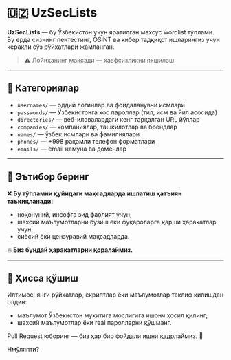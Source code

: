# 🇺🇿 UzSecLists

**UzSecLists** — бу Ўзбекистон учун яратилган махсус wordlist тўплами.  
Бу ерда сизнинг пентестинг, OSINT ва кибер тадқиқот ишларингиз учун керакли сўз рўйхатлари жамланган.

> ⚠️ Лойиҳанинг мақсади — хавфсизликни яхшилаш.

---

## 📁 Категориялар

- `usernames/` — оддий логинлар ва фойдаланувчи исмлари  
- `passwords/` — Ўзбекистонга хос пароллар (тил, исм ва йил асосида)  
- `directories/` — веб-иловалардаги кенг тарқалган URL йўллар  
- `companies/` — компаниялар, ташкилотлар ва брендлар  
- `names/` — ўзбек исмлари ва фамилиялари  
- `phones/` — +998 рақамли телефон форматлари  
- `emails/` — email намуна ва доменлар  

---

## 🚫 Эътибор беринг

❌ **Бу тўпламни қуйидаги мақсадларда ишлатиш қатъиян таъқиқланади:**

- ноқонуний, инсофга зид фаолият учун; 
- шахсий маълумотларни бузиш ёки фуқароларга қарши ҳаракатлар учун;  
- сиёсий ёки цензуравий мақсадларда.

🔥 **Биз бундай ҳаракатларни қоралаймиз.**

---

## 🤝 Ҳисса қўшиш

Илтимос, янги рўйхатлар, скриптлар ёки маълумотлар таклиф қилишдан олдин:
- маълумот Ўзбекистон мухитига мослигига ишонч ҳосил қилинг;
- шахсий маълумотлар ёки real паролларни қўшманг.

Pull Request юборинг — биз ҳар бир фойдали ишни қадрлаймиз. 💪

Нмўляпти?
